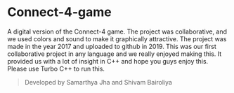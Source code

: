 # Connect-4-game

A digital version of the Connect-4 game. The project was collaborative, and we used colors and sound to make it graphically attractive. The project was made in the year 2017 and uploaded to github in 2019. This was our first collaborative project in any language and we really enjoyed making this. It provided us with a lot of insight in C++ and hope you guys enjoy this. Please use Turbo C++ to run this.

> Developed by Samarthya Jha and Shivam Bairoliya
